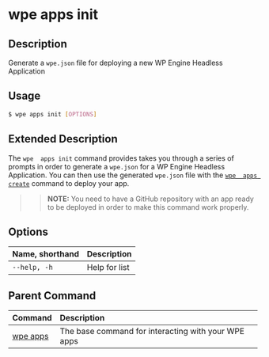 # wpe apps init

## Description
Generate a `wpe.json` file for deploying a new WP Engine Headless Application

## Usage

```bash
$ wpe apps init [OPTIONS]
```

## Extended Description

The `wpe  apps init` command provides takes you through a series of prompts in order to generate a `wpe.json` for a WP Engine Headless Application. You can then use the generated `wpe.json` file with the [`wpe  apps create`](/reference/cli/wpe//apps/create) command to deploy your app.

>> **NOTE:** You need to have a GitHub repository with an app ready to be deployed in order to make this command work properly.

## Options

| Name, shorthand | Description |
|:-------------|:---------------|
| `--help, -h` | Help for list  |

## Parent Command
| Command                                         | Description                                         |
|:------------------------------------------------|:----------------------------------------------------|
| [wpe apps](/reference/cli/wpe/apps) | The base command for interacting with your WPE apps |
